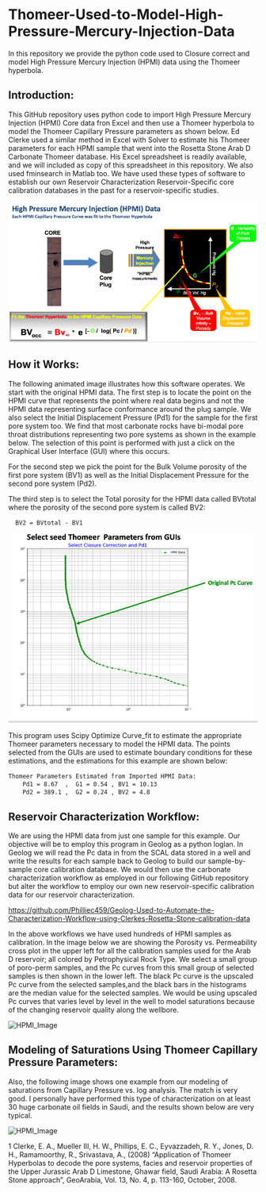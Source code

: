 # Thomeer-Used-to-Model-High-Pressure-Mercury-Injection-Data
In this repository we provide the python code used to Closure correct and model High Pressure Mercury Injection (HPMI) data using the Thomeer hyperbola.

## Introduction:
This GitHub repository uses python code to import High Pressure Mercury Injection (HPMI) Core data fron Excel and then use a Thomeer hyperbola to model the Thomeer Capillary Pressure parameters as shown below. Ed Clerke used a similar method in Excel with Solver to estimate his Thomeer parameters for each HPMI sample that went into the Rosetta Stone Arab D Carbonate Thomeer database. His Excel spreadsheet is readily available, and we will included as copy of this spreadsheet in this repository. We also used fminsearch in Matlab too. We have used these types of software to establish our own Reservoir Characterization Reservoir-Specific core calibration databases in the past for a reservoir-specific studies.

![HPMI_Image](HPMI.png)

## How it Works:
The following animated image illustrates how this software operates. We start with the original HPMI data. The first step is to locate the point on the HPMI curve that represents the point where real data begins and not the HPMI data representing surface conformance around the plug sample. We also select the Initial Displacement Pressure (Pd1) for the sample for the first pore system too. We find that most carbonate rocks have bi-modal pore throat distributions representing two pore systems as shown in the example below. The selection of this point is performed with just a click on the Graphical User Interface (GUI) where this occurs. 

For the second step we pick the point for the Bulk Volume porosity of the first pore system (BV1) as well as the Initial Displacement Pressure for the second pore system (Pd2).

The third step is to select the Total porosity for the HPMI data called BVtotal where the porosity of the second pore system is called BV2:

      BV2 = BVtotal - BV1

![HPMI_Image](Thomeer_Parameter_fitting.gif)

This program uses Scipy Optimize Curve_fit to estimate the appropriate Thomeer parameters necessary to model the HPMI data. The points selected from the GUIs are used to estimate boundary conditions for these estimations, and the estimations for this example are shown below:

    Thomeer Parameters Estimated from Imported HPMI Data:
        Pd1 = 8.67  ,  G1 = 0.54 , BV1 = 10.13
        Pd2 = 389.1 ,  G2 = 0.24 , BV2 = 4.8


## Reservoir Characterization Workflow:
We are using the HPMI data from just one sample for this example. Our objective will be to employ this program in Geolog as a python loglan. In Geolog we will read the Pc data in from the SCAL data stored in a well and write the results for each sample back to Geolog to build our sample-by-sample core calibration database. We would then use the carbonate characterization workflow as employed in our following GitHub repository but alter the workflow to employ our own new reservoir-specific calibration data for our reservoir characterization.

https://github.com/Philliec459/Geolog-Used-to-Automate-the-Characterization-Workflow-using-Clerkes-Rosetta-Stone-calibration-data

In the above workflows we have used hundreds of HPMI samples as calibration. In the image below we are showing the Porosity vs. Permeability cross plot in the upper left for all the calibration samples used for the Arab D reservoir; all colored by Petrophysical Rock Type. We select a small group of poro-perm samples, and the Pc curves from this small group of selected samples is then shown in the lower left. The black Pc curve is the upscaled Pc curve from the selected samples,and the black bars in the histograms are the median value for the selected samples. We would be using upscaled Pc curves that varies level by level in the well to model saturations because of the changing reservoir quality along the wellbore.

![HPMI_Image](Thomeer_Pc_and_Thomeer_Parameters2.gif)

## Modeling of Saturations Using Thomeer Capillary Pressure Parameters: 
Also, the following image shows one example from our modeling of saturations from Capillary Pressure vs. log analysis. The match is very good. I personally have performed this type of characterization on at least 30 huge carbonate oil fields in Saudi, and the results shown below are very typical.

![HPMI_Image](logsats.gif)


1 Clerke, E. A., Mueller III, H. W., Phillips, E. C., Eyvazzadeh, R. Y., Jones, D. H., Ramamoorthy, R., Srivastava, A., (2008) “Application of Thomeer Hyperbolas to decode the pore systems, facies and reservoir properties of the Upper Jurassic Arab D Limestone, Ghawar field, Saudi Arabia: A Rosetta Stone approach”, GeoArabia, Vol. 13, No. 4, p. 113-160, October, 2008.
